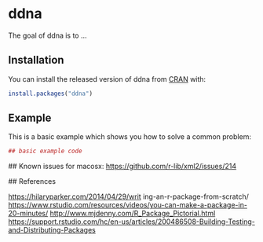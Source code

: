 # ddna

The goal of ddna is to ...

## Installation

You can install the released version of ddna from [CRAN](https://CRAN.R-project.org) with:

``` r
install.packages("ddna")
```

## Example

This is a basic example which shows you how to solve a common problem:

``` r
## basic example code
```

## Known issues
for macosx:
https://github.com/r-lib/xml2/issues/214

## References

https://hilaryparker.com/2014/04/29/writ ing-an-r-package-from-scratch/
https://www.rstudio.com/resources/videos/you-can-make-a-package-in-20-minutes/
http://www.mjdenny.com/R_Package_Pictorial.html
https://support.rstudio.com/hc/en-us/articles/200486508-Building-Testing-and-Distributing-Packages
